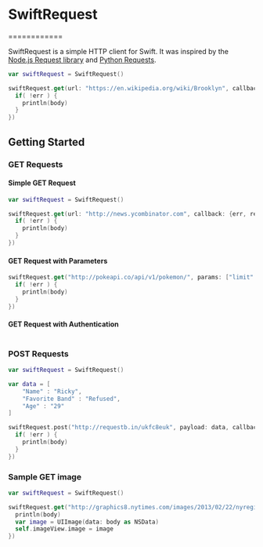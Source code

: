 # SwiftRequest
============

SwiftRequest is a simple HTTP client for Swift. It was inspired by the [Node.js Request library](https://github.com/mikeal/request) and [Python Requests](http://docs.python-requests.org/en/latest/).

```swift
var swiftRequest = SwiftRequest()

swiftRequest.get(url: "https://en.wikipedia.org/wiki/Brooklyn", callback: {err, response, body in
  if( !err ) {
    println(body)
  }
})
```

## Getting Started

### GET Requests

#### Simple GET Request
```swift
var swiftRequest = SwiftRequest()

swiftRequest.get(url: "http://news.ycombinator.com", callback: {err, response, body in
  if( !err ) { 
    println(body)
  }
})
```

#### GET Request with Parameters
```swift
swiftRequest.get("http://pokeapi.co/api/v1/pokemon/", params: ["limit":"5"], callback: {err, response, body in
  if( !err ) {
    println(body)
  }
})
```

#### GET Request with Authentication
```swift

```

### POST Requests
```swift
var swiftRequest = SwiftRequest()

var data = [
    "Name" : "Ricky",
    "Favorite Band" : "Refused",
    "Age" : "29"
]

swiftRequest.post("http://requestb.in/ukfc8euk", payload: data, callback: {err, response, body in
  if( !err ) {
    println(body)
  }
})
```

### Sample GET image
```swift
var swiftRequest = SwiftRequest()

swiftRequest.get("http://graphics8.nytimes.com/images/2013/02/22/nyregion/KENTILE-01/KENTILE-01-articleLarge.jpg", {err, response, body in
  println(body)
  var image = UIImage(data: body as NSData)
  self.imageView.image = image
})

```
